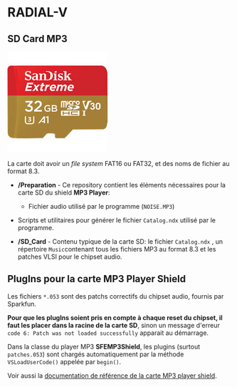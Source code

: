 # RADIAL-V

## SD Card MP3

![carte microSD](microSD.jpg)

La carte doit avoir un *file system* FAT16 ou FAT32, et des noms de fichier au format 8.3.

* **/Preparation** - Ce repository contient les éléments nécessaires pour la carte SD du shield **MP3 Player**:
  
  * Fichier audio utilisé par le programme (`NOISE.MP3`)
* Scripts et utilitaires pour générer le fichier `Catalog.ndx` utilisé par le programme.
  
* **/SD_Card** - Contenu typique de la carte SD: le fichier `Catalog.ndx` , un répertoire `Music`contenant tous les fichiers MP3 au format 8.3 et les patches VLSI pour le chipset audio.

  

## PlugIns pour la carte MP3 Player Shield

Les fichiers `*.053` sont des patchs correctifs du chipset audio, fournis par Sparkfun.

**Pour que les plugIns soient pris en compte à chaque reset du chipset, il faut les placer dans la racine de la carte SD**, sinon un message d'erreur `code 6: Patch was not loaded successfully` apparait au démarrage.

Dans la classe du player MP3 **SFEMP3Shield**, les plugins (surtout `patches.053`) sont chargés automatiquement par la méthode `VSLoadUserCode()` appelée par `begin()`.

Voir aussi la [documentation de référence de la carte MP3 player shield](http://mpflaga.github.io/Sparkfun-MP3-Player-Shield-Arduino-Library/index.html#Plug_Ins).

